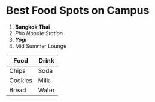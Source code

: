 # Best Food Spots on Campus
<ol>
  <li><strong>Bangkok Thai</strong></li>
  <li><em>Pho Noodle Station</em></li>
  <li><strong><em>Yogi</em></strong></li>
  <li>Mid Summer Lounge</li>
</ol>

|Food    | Drink    |
|--------|--------|
|Chips | Soda|
|Cookies | Milk| 
|Bread | Water|


